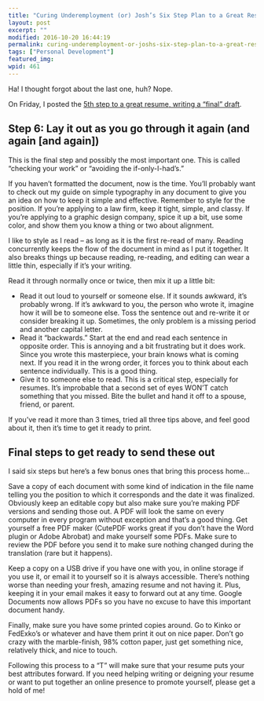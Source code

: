 ```yaml
---
title: "Curing Underemployment (or) Josh’s Six Step Plan to a Great Resume (part 6 of 6)"
layout: post
excerpt: ""
modified: 2016-10-20 16:44:19
permalink: curing-underemployment-or-joshs-six-step-plan-to-a-great-resume-part-6-of-6/index.html
tags: ["Personal Development"]
featured_img:
wpid: 461
---
```



Ha! I thought forgot about the last one, huh? Nope.

On Friday, I posted the [5th step to a great resume, writing a “final” draft](/curing-underemployment-or-joshs-six-step-plan-to-a-great-resume-part-5-of-6/).

Step 6: Lay it out as you go through it again (and again \[and again\])
-----------------------------------------------------------------------

This is the final step and possibly the most important one. This is called “checking your work” or “avoiding the if-only-I-had’s.”

If you haven’t formatted the document, now is the time. You’ll probably want to check out my guide on simple typography in any document to give you an idea on how to keep it simple and effective. Remember to style for the position. If you’re applying to a law firm, keep it tight, simple, and classy. If you’re applying to a graphic design company, spice it up a bit, use some color, and show them you know a thing or two about alignment.

I like to style as I read – as long as it is the first re-read of many. Reading concurrently keeps the flow of the document in mind as I put it together. It also breaks things up because reading, re-reading, and editing can wear a little thin, especially if it’s your writing.

Read it through normally once or twice, then mix it up a little bit:

- Read it out loud to yourself or someone else. If it sounds awkward, it’s probably wrong. If it’s awkward to you, the person who wrote it, imagine how it will be to someone else. Toss the sentence out and re-write it or consider breaking it up. Sometimes, the only problem is a missing period and another capital letter.
- Read it “backwards.” Start at the end and read each sentence in opposite order. This is annoying and a bit frustrating but it does work. Since you wrote this masterpiece, your brain knows what is coming next. If you read it in the wrong order, it forces you to think about each sentence individually. This is a good thing.
- Give it to someone else to read. This is a critical step, especially for resumes. It’s improbable that a second set of eyes WON’T catch something that you missed. Bite the bullet and hand it off to a spouse, friend, or parent.

If you’ve read it more than 3 times, tried all three tips above, and feel good about it, then it’s time to get it ready to print.

Final steps to get ready to send these out
------------------------------------------

I said six steps but here’s a few bonus ones that bring this process home…

Save a copy of each document with some kind of indication in the file name telling you the position to which it corresponds and the date it was finalized. Obviously keep an editable copy but also make sure you’re making PDF versions and sending those out. A PDF will look the same on every computer in every program without exception and that’s a good thing. Get yourself a free PDF maker (CutePDF works great if you don’t have the Word plugin or Adobe Abrobat) and make yourself some PDFs. Make sure to review the PDF before you send it to make sure nothing changed during the translation (rare but it happens).

Keep a copy on a USB drive if you have one with you, in online storage if you use it, or email it to yourself so it is always accessible. There’s nothing worse than needing your fresh, amazing resume and not having it. Plus, keeping it in your email makes it easy to forward out at any time. Google Documents now allows PDFs so you have no excuse to have this important document handy.

Finally, make sure you have some printed copies around. Go to Kinko or FedExko’s or whatever and have them print it out on nice paper. Don’t go crazy with the marble-finish, 98% cotton paper, just get something nice, relatively thick, and nice to touch.

Following this process to a “T” will make sure that your resume puts your best attributes forward. If you need helping writing or deigning your resume or want to put together an online presence to promote yourself, please get a hold of me!
